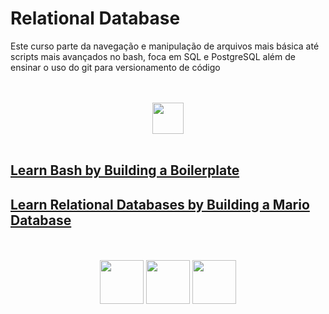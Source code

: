 # Relational Database

Este curso parte da navegação e manipulação de arquivos mais básica até scripts mais avançados no bash, foca em SQL e PostgreSQL além de ensinar o uso do git para versionamento de código

<div align="center">
  <br><br>
  <img src="https://upload.wikimedia.org/wikipedia/commons/thumb/f/fa/FreeCodeCamp_logo.svg/2560px-FreeCodeCamp_logo.svg.png" height="50px">
  <br><br>
</div>

## [Learn Bash by Building a Boilerplate](./learnBash.md)
## [Learn Relational Databases by Building a Mario Database](./marioDatabase.md)

<div align="center">
  <br><br>
  <img src="https://git-scm.com/images/logos/downloads/Git-Logo-2Color.png" height="70x">
  <img src="https://www.ovhcloud.com/sites/default/files/styles/large_screens_1x/public/2021-09/ECX-1909_Hero_PostgreSQL_600x400%402x.png" height="70px">
  <img src="https://upload.wikimedia.org/wikipedia/commons/thumb/8/82/Gnu-bash-logo.svg/2560px-Gnu-bash-logo.svg.png" height="70px">
</div>
